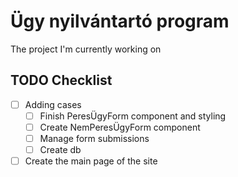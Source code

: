 # Ügy nyilvántartó program
The project I'm currently working on

## TODO Checklist
- [ ] Adding cases
	- [ ] Finish PeresÜgyForm component and styling
	- [ ] Create NemPeresÜgyForm component
	- [ ] Manage form submissions
	- [ ] Create db

- [ ] Create the main page of the site